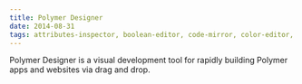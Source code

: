 ```yaml
---
title: Polymer Designer
date: 2014-08-31
tags: attributes-inspector, boolean-editor, code-mirror, color-editor, core-collapse, core-drag-avatar, core-drag-drop, core-icon, core-icon-button, core-item, core-menu, core-menu-button, core-pages, core-popup-menu, core-popup-overlay, core-selection, core-selector, core-splitter, core-submenu, core-toolbar, design-github-info, design-palette, design-state, design-tree, designer-element, dom-serializer, element-inspector, flip-in, flip-out, github-element, layout-inspector, object-inspector, property-editor, property-inspector, range-editor, select-editor, string-editor, style-inspector, x-meta
---
```


Polymer Designer is a visual development tool for rapidly building Polymer apps and websites via drag and drop.